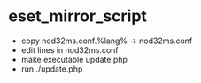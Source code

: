 # eset_mirror_script
- copy nod32ms.conf.%lang% -> nod32ms.conf
- edit lines in nod32ms.conf
- make executable update.php
- run ./update.php
